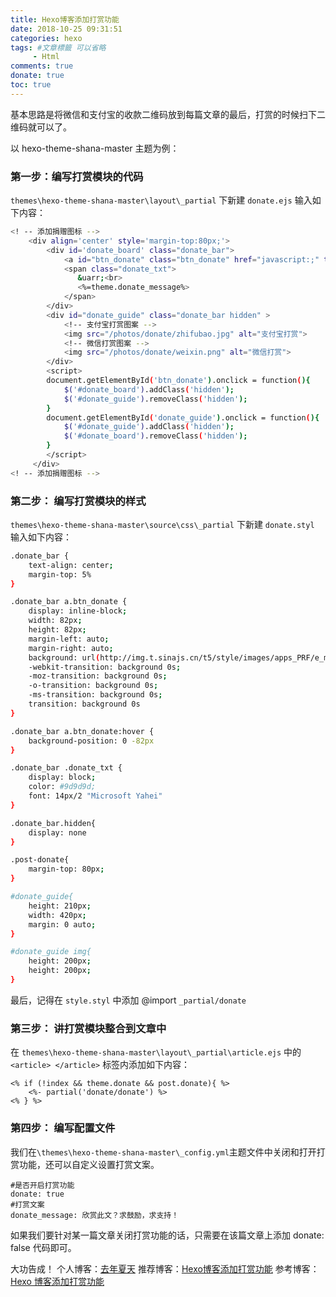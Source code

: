 ```yaml
---
title: Hexo博客添加打赏功能
date: 2018-10-25 09:31:51
categories: hexo
tags: #文章標籤 可以省略
	 - Html
comments: true
donate: true
toc: true
---
```

基本思路是将微信和支付宝的收款二维码放到每篇文章的最后，打赏的时候扫下二维码就可以了。
<!-- more -->
以 hexo-theme-shana-master 主题为例：
### 第一步：编写打赏模块的代码
`themes\hexo-theme-shana-master\layout\_partial` 下新建 `donate.ejs` 输入如下内容：
``` bash
<! -- 添加捐赠图标 -->
	<div align='center' style='margin-top:80px;'>
		<div id='donate_board' class="donate_bar">
			<a id="btn_donate" class="btn_donate" href="javascript:;" title="打赏"></a>
			<span class="donate_txt">
			   &uarr;<br>
			   <%=theme.donate_message%>
			</span>
		</div>
		<div id="donate_guide" class="donate_bar hidden" >
			<!-- 支付宝打赏图案 -->
			<img src="/photos/donate/zhifubao.jpg" alt="支付宝打赏"> 
			<!-- 微信打赏图案 -->
			<img src="/photos/donate/weixin.png" alt="微信打赏">  
		</div>
		<script>
		document.getElementById('btn_donate').onclick = function(){
			$('#donate_board').addClass('hidden');
			$('#donate_guide').removeClass('hidden');
		}
		document.getElementById('donate_guide').onclick = function(){
			$('#donate_guide').addClass('hidden');
			$('#donate_board').removeClass('hidden');
		}
		</script>
	 </div>
<! -- 添加捐赠图标 -->
```
### 第二步： 编写打赏模块的样式
`themes\hexo-theme-shana-master\source\css\_partial` 下新建 `donate.styl` 输入如下内容：
``` bash
.donate_bar {
	text-align: center;
	margin-top: 5%
}

.donate_bar a.btn_donate {
	display: inline-block;
	width: 82px;
	height: 82px;
	margin-left: auto;
	margin-right: auto;
	background: url(http://img.t.sinajs.cn/t5/style/images/apps_PRF/e_media/btn_reward.gif)no-repeat;
	-webkit-transition: background 0s;
	-moz-transition: background 0s;
	-o-transition: background 0s;
	-ms-transition: background 0s;
	transition: background 0s
}

.donate_bar a.btn_donate:hover {
	background-position: 0 -82px
}

.donate_bar .donate_txt {
	display: block;
	color: #9d9d9d;
	font: 14px/2 "Microsoft Yahei"
}

.donate_bar.hidden{
	display: none
}

.post-donate{
	margin-top: 80px;
}

#donate_guide{
	height: 210px;
	width: 420px;
	margin: 0 auto;
}

#donate_guide img{
	height: 200px;
	height: 200px;
}
```
最后，记得在 `style.styl` 中添加 @import `_partial/donate` 
### 第三步： 讲打赏模块整合到文章中
在 `themes\hexo-theme-shana-master\layout\_partial\article.ejs` 中的 `<article> </article>` 标签内添加如下内容：
```
<% if (!index && theme.donate && post.donate){ %>
	<%- partial('donate/donate') %>
<% } %>
```
### 第四步： 编写配置文件
我们在`\themes\hexo-theme-shana-master\_config.yml`主题文件中关闭和打开打赏功能，还可以自定义设置打赏文案。
```
#是否开启打赏功能
donate: true
#打赏文案
donate_message: 欣赏此文？求鼓励，求支持！
```
如果我们要针对某一篇文章关闭打赏功能的话，只需要在该篇文章上添加 donate: false 代码即可。

大功告成！
个人博客：[去年夏天](https://lastsummer.top)
推荐博客：[Hexo博客添加打赏功能](http://lastsummer.top/blog/2018/10/25/Hexo博客添加打赏功能/)
参考博客：[Hexo 博客添加打赏功能](http://cighao.com/2016/02/23/add-donate-to-hexo/)